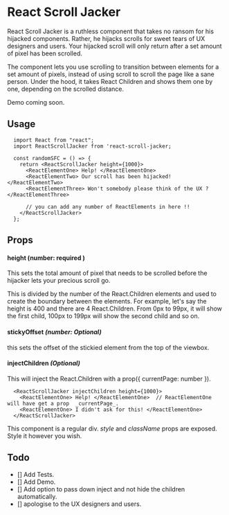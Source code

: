 # React Scroll Jacker 
React Scroll Jacker is a ruthless component that takes no ransom for his hijacked components. Rather, he hijacks scrolls for sweet tears of UX designers and users. Your hijacked scroll will only return after a set amount of pixel has been scrolled.

The component lets you use scrolling to transition between elements for a set amount of pixels, instead of using scroll to scroll the page like a sane person. Under the hood, it takes React Children and shows them one by one, depending on the scrolled distance.

Demo coming soon.

## Usage
```
  import React from "react";
  import ReactScrollJacker from 'react-scroll-jacker;

  const randomSFC = () => {
    return <ReactScrollJacker height={1000}>
      <ReactElementOne> Help! </ReactElementOne> 
      <ReactElementTwo> Our scroll has been hijacked! </ReactElementTwo> 
      <ReactElementThree> Won't somebody please think of the UX ? </ReactElementThree>
      
      // you can add any number of ReactElements in here !!
    </ReactScrollJacker>
  };
```

## Props

#### height **(number: required )** 
This sets the total amount of pixel that needs to be scrolled before the hijacker lets your precious scroll go. 

This is divided by the number of the React.Children elements and used to create the boundary between the elements. For example, let's say the height is 400 and there are 4 React.Children. From 0px to 99px, it will show the first child, 100px to 199px will show the second child and so on.

#### stickyOffset *(number: Optional)*
this sets the offset of the stickied element from the top of the viewbox.

#### injectChildren *(Optional)*
This will inject the React.Children with a prop({ currentPage: number }).
```
  <ReactScrollJacker injectChildren height={1000}>
    <ReactElementOne> Help! </ReactElementOne>  // ReactElementOne will have get a prop  _currentPage_. 
    <ReactElementOne> I didn't ask for this! </ReactElementOne>
  </ReactScrollJacker>
```

This component is a regular div. _style_ and _className_ props are exposed. Style it however you wish.

## Todo
- [] Add Tests.
- [] Add Demo.
- [] Add option to pass down inject and not hide the children automatically.
- [] apologise to the UX designers and users.



